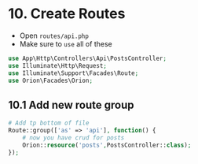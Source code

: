 # 10. Create Routes

- Open `routes/api.php`
- Make sure to `use` all of these

```php
use App\Http\Controllers\Api\PostsController;
use Illuminate\Http\Request;
use Illuminate\Support\Facades\Route;
use Orion\Facades\Orion;
```

## 10.1 Add new route group

```php
# Add tp bottom of file
Route::group(['as' => 'api'], function() {
    # now you have crud for posts
    Orion::resource('posts',PostsController::class);
});
```
